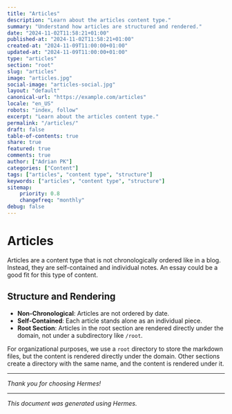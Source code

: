 ```yaml
---
title: "Articles"
description: "Learn about the articles content type."
summary: "Understand how articles are structured and rendered."
date: "2024-11-02T11:58:21+01:00"
published-at: "2024-11-02T11:58:21+01:00"
created-at: "2024-11-09T11:00:00+01:00"
updated-at: "2024-11-09T11:00:00+01:00"
type: "articles"
section: "root"
slug: "articles"
image: "articles.jpg"
social-image: "articles-social.jpg"
layout: "default"
canonical-url: "https://example.com/articles"
locale: "en_US"
robots: "index, follow"
excerpt: "Learn about the articles content type."
permalink: "/articles/"
draft: false
table-of-contents: true
share: true
featured: true
comments: true
author: ["Adrian PK"]
categories: ["Content"]
tags: ["articles", "content type", "structure"]
keywords: ["articles", "content type", "structure"]
sitemap:
    priority: 0.8
    changefreq: "monthly"
debug: false
---
```


# Articles

Articles are a content type that is not chronologically ordered like in a blog. Instead, they are self-contained and individual notes. An essay could be a good fit for this type of content.

## Structure and Rendering

- **Non-Chronological**: Articles are not ordered by date.
- **Self-Contained**: Each article stands alone as an individual piece.
- **Root Section**: Articles in the root section are rendered directly under the domain, not under a subdirectory like `/root`.

For organizational purposes, we use a `root` directory to store the markdown files, but the content is rendered directly under the domain. Other sections create a directory with the same name, and the content is rendered under it.

---

*Thank you for choosing Hermes!*

---

*This document was generated using Hermes.*
